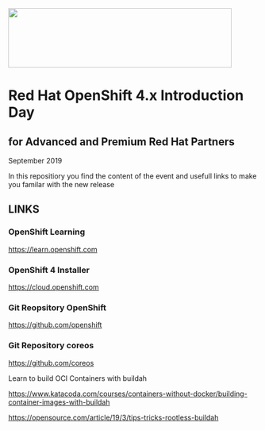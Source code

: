 <img src="https://github.com/alfbach/OCPday/blob/master/img.png" width="450" height="120">


# Red Hat OpenShift 4.x Introduction Day
## for Advanced and Premium Red Hat Partners
September 2019

In this repositiory you find the content of the event and usefull links to make you familar with the new release

## LINKS

### OpenShift Learning

https://learn.openshift.com

### OpenShift 4 Installer

https://cloud.openshift.com

### Git Reopsitory OpenShift

https://github.com/openshift

### Git Repository coreos

https://github.com/coreos

Learn to build OCI Containers with buildah

https://www.katacoda.com/courses/containers-without-docker/building-container-images-with-buildah

https://opensource.com/article/19/3/tips-tricks-rootless-buildah

